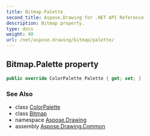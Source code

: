 ```yaml
---
title: Bitmap.Palette
second_title: Aspose.Drawing for .NET API Reference
description: Bitmap property. 
type: docs
weight: 40
url: /net/aspose.drawing/bitmap/palette/
---
```

## Bitmap.Palette property

```csharp
public override ColorPalette Palette { get; set; }
```

### See Also

* class [ColorPalette](../../../aspose.drawing.imaging/colorpalette/)
* class [Bitmap](../)
* namespace [Aspose.Drawing](../../bitmap/)
* assembly [Aspose.Drawing.Common](../../../)


